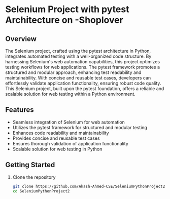 # Selenium Project with pytest Architecture on -Shoplover

## Overview
The Selenium project, crafted using the pytest architecture in Python, integrates automated testing with a well-organized code structure. By harnessing Selenium's web automation capabilities, this project optimizes testing workflows for web applications. The pytest framework promotes a structured and modular approach, enhancing test readability and maintainability. With concise and reusable test cases, developers can effortlessly validate application functionality, ensuring robust code quality. This Selenium project, built upon the pytest foundation, offers a reliable and scalable solution for web testing within a Python environment.

## Features
- Seamless integration of Selenium for web automation
- Utilizes the pytest framework for structured and modular testing
- Enhances code readability and maintainability
- Provides concise and reusable test cases
- Ensures thorough validation of application functionality
- Scalable solution for web testing in Python

## Getting Started
1. Clone the repository
   ```bash
   git clone https://github.com/Akash-Ahmed-CSE/SeleniumPythonProject2.git
   cd SeleniumPythonProject2
